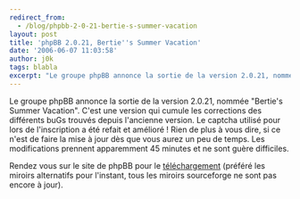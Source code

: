 ```yaml
---
redirect_from:
  - /blog/phpbb-2-0-21-bertie-s-summer-vacation
layout: post
title: 'phpBB 2.0.21, Bertie''s Summer Vacation'
date: '2006-06-07 11:03:58'
author: j0k
tags: blabla
excerpt: "Le groupe phpBB annonce la sortie de la version 2.0.21, nommée &quot;Bertie's Summer Vacation&quot;. C'est une version qui cumule les corrections des différents buGs trouvés depuis l'ancienne version.     \nLe captcha utilisé pour lors de l'inscription a été refait et amélioré !   Rien de plus à vous dire, si ce n'est de faire la mise à jour dès que vous      …"
---
```


Le groupe phpBB annonce la sortie de la version 2.0.21, nommée &quot;Bertie's Summer Vacation&quot;. C'est une version qui cumule les corrections des différents buGs trouvés depuis l'ancienne version.
Le captcha utilisé pour lors de l'inscription a été refait et amélioré !   Rien de plus à vous dire, si ce n'est de faire la mise à jour dès que vous aurez un peu de temps. Les modifications prennent apparemment 45 minutes et ne sont guère difficiles.

Rendez vous sur le site de phpBB pour le [téléchargement](http://www.phpbb.com/downloads.php) (préféré les miroirs alternatifs pour l'instant, tous les miroirs sourceforge ne sont pas encore à jour).
